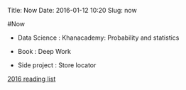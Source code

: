 Title: Now
Date: 2016-01-12 10:20
Slug: now

#Now

- Data Science : Khanacademy:  Probability and statistics

- Book : Deep Work

- Side project : Store locator

[2016 reading list]({filename}/book-reading-list-for-2016.md)
